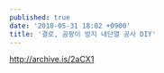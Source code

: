 ```yaml
---
published: true
date: '2018-05-31 18:02 +0900'
title: '결로, 곰팡이 방지 내단열 공사 DIY'
---
```

<http://archive.is/2aCX1>